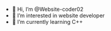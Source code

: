 - 👋 Hi, I’m @Website-coder02
- 👀 I’m interested in website developer 
- 🌱 I’m currently learning C++

<!---
Website-coder02/Website-coder02 is a ✨ special ✨ repository because its `README.md` (this file) appears on your GitHub profile.
You can click the Preview link to take a look at your changes.
--->
